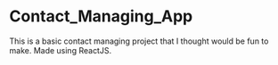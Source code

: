 # Contact_Managing_App
This is a basic contact managing project that I thought would be fun to make. Made using ReactJS.
